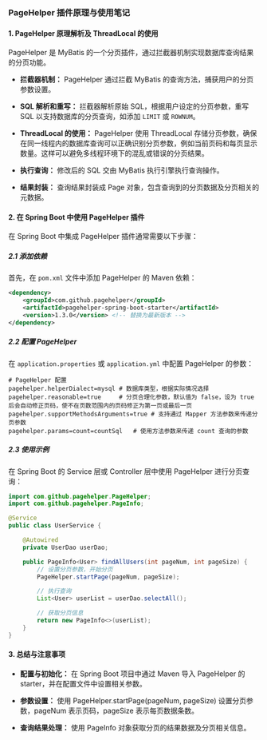 ### PageHelper 插件原理与使用笔记

#### 1. PageHelper 原理解析及 ThreadLocal 的使用

PageHelper 是 MyBatis 的一个分页插件，通过拦截器机制实现数据库查询结果的分页功能。

- **拦截器机制：** PageHelper 通过拦截 MyBatis 的查询方法，捕获用户的分页参数设置。

- **SQL 解析和重写：** 拦截器解析原始 SQL，根据用户设定的分页参数，重写 SQL 以支持数据库的分页查询，如添加 `LIMIT` 或 `ROWNUM`。

- **ThreadLocal 的使用：** PageHelper 使用 ThreadLocal 存储分页参数，确保在同一线程内的数据库查询可以正确识别分页参数，例如当前页码和每页显示数量。这样可以避免多线程环境下的混乱或错误的分页结果。

- **执行查询：** 修改后的 SQL 交由 MyBatis 执行引擎执行查询操作。

- **结果封装：** 查询结果封装成 Page 对象，包含查询到的分页数据及分页相关的元数据。

#### 2. 在 Spring Boot 中使用 PageHelper 插件

在 Spring Boot 中集成 PageHelper 插件通常需要以下步骤：

##### 2.1 添加依赖

首先，在 `pom.xml` 文件中添加 PageHelper 的 Maven 依赖：

```xml
<dependency>
    <groupId>com.github.pagehelper</groupId>
    <artifactId>pagehelper-spring-boot-starter</artifactId>
    <version>1.3.0</version> <!-- 替换为最新版本 -->
</dependency>
```

##### 2.2 配置 PageHelper

在 `application.properties` 或 `application.yml` 中配置 PageHelper 的参数：

```properties
# PageHelper 配置
pagehelper.helperDialect=mysql # 数据库类型，根据实际情况选择
pagehelper.reasonable=true     # 分页合理化参数，默认值为 false，设为 true 后会自动修正页码，使不在页数范围内的页码修正为第一页或最后一页
pagehelper.supportMethodsArguments=true # 支持通过 Mapper 方法参数来传递分页参数
pagehelper.params=count=countSql   # 使用方法参数来传递 count 查询的参数
```

##### 2.3 使用示例

在 Spring Boot 的 Service 层或 Controller 层中使用 PageHelper 进行分页查询：

```java
import com.github.pagehelper.PageHelper;
import com.github.pagehelper.PageInfo;

@Service
public class UserService {

    @Autowired
    private UserDao userDao;

    public PageInfo<User> findAllUsers(int pageNum, int pageSize) {
        // 设置分页参数，开始分页
        PageHelper.startPage(pageNum, pageSize);

        // 执行查询
        List<User> userList = userDao.selectAll();

        // 获取分页信息
        return new PageInfo<>(userList);
    }
}
```

#### 3. 总结与注意事项

- **配置与初始化：** 在 Spring Boot 项目中通过 Maven 导入 PageHelper 的 starter，并在配置文件中设置相关参数。

- **参数设置：** 使用 PageHelper.startPage(pageNum, pageSize) 设置分页参数，pageNum 表示页码，pageSize 表示每页数据条数。

- **查询结果处理：** 使用 PageInfo 对象获取分页的结果数据及分页相关信息。